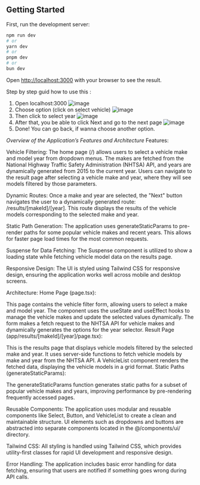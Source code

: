 ## Getting Started

First, run the development server:

```bash
npm run dev
# or
yarn dev
# or
pnpm dev
# or
bun dev
```

Open [http://localhost:3000](http://localhost:3000) with your browser to see the result.

Step by step guid how to use this :
1. Open localhost:3000  ![image](https://github.com/user-attachments/assets/5ab3035f-a1b3-4675-ba6a-e6f8f6593ed3)
2. Choose option (click on select vehicle) ![image](https://github.com/user-attachments/assets/1fbf2b70-7bfe-44d5-8216-68aed5758eba)
3. Then click to select year  ![image](https://github.com/user-attachments/assets/212b47f7-3e4d-4170-8f32-aa855577b49b)
4. After that, you be able to click Next and go to the next page ![image](https://github.com/user-attachments/assets/9b1b44d0-f6ba-4466-b6da-e5fd2b5b5ca0)
5. Done! You can go back, if wanna choose another option.


*Overview of the Application’s Features and Architecture*
Features:

Vehicle Filtering:
The home page (/) allows users to select a vehicle make and model year from dropdown menus. The makes are fetched from the National Highway Traffic Safety Administration (NHTSA) API, and years are dynamically generated from 2015 to the current year.
Users can navigate to the result page after selecting a vehicle make and year, where they will see models filtered by those parameters.


Dynamic Routes:
Once a make and year are selected, the "Next" button navigates the user to a dynamically generated route: /results/[makeId]/[year]. This route displays the results of the vehicle models corresponding to the selected make and year.


Static Path Generation:
The application uses generateStaticParams to pre-render paths for some popular vehicle makes and recent years. This allows for faster page load times for the most common requests.


Suspense for Data Fetching:
The Suspense component is utilized to show a loading state while fetching vehicle model data on the results page.


Responsive Design:
The UI is styled using Tailwind CSS for responsive design, ensuring the application works well across mobile and desktop screens.


Architecture:
Home Page (page.tsx):

This page contains the vehicle filter form, allowing users to select a make and model year.
The component uses the useState and useEffect hooks to manage the vehicle makes and update the selected values dynamically.
The form makes a fetch request to the NHTSA API for vehicle makes and dynamically generates the options for the year selector.
Result Page (app/results/[makeId]/[year]/page.tsx):

This is the results page that displays vehicle models filtered by the selected make and year.
It uses server-side functions to fetch vehicle models by make and year from the NHTSA API.
A VehicleList component renders the fetched data, displaying the vehicle models in a grid format.
Static Paths (generateStaticParams):

The generateStaticParams function generates static paths for a subset of popular vehicle makes and years, improving performance by pre-rendering frequently accessed pages.


Reusable Components:
The application uses modular and reusable components like Select, Button, and VehicleList to create a clean and maintainable structure.
UI elements such as dropdowns and buttons are abstracted into separate components located in the @/components/ui/ directory.


Tailwind CSS:
All styling is handled using Tailwind CSS, which provides utility-first classes for rapid UI development and responsive design.


Error Handling:
The application includes basic error handling for data fetching, ensuring that users are notified if something goes wrong during API calls.
